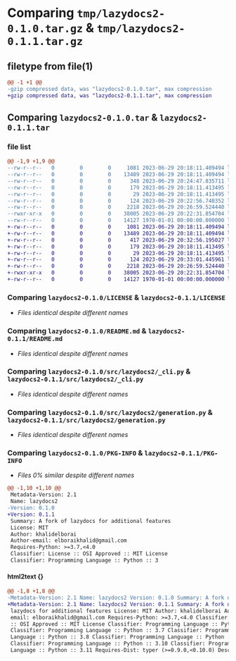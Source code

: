 # Comparing `tmp/lazydocs2-0.1.0.tar.gz` & `tmp/lazydocs2-0.1.1.tar.gz`

## filetype from file(1)

```diff
@@ -1 +1 @@
-gzip compressed data, was "lazydocs2-0.1.0.tar", max compression
+gzip compressed data, was "lazydocs2-0.1.1.tar", max compression
```

## Comparing `lazydocs2-0.1.0.tar` & `lazydocs2-0.1.1.tar`

### file list

```diff
@@ -1,9 +1,9 @@
--rw-r--r--   0        0        0     1081 2023-06-29 20:18:11.409494 lazydocs2-0.1.0/LICENSE
--rw-r--r--   0        0        0    13489 2023-06-29 20:18:11.409494 lazydocs2-0.1.0/README.md
--rw-r--r--   0        0        0      348 2023-06-29 20:24:47.835711 lazydocs2-0.1.0/pyproject.toml
--rw-r--r--   0        0        0      179 2023-06-29 20:18:11.413495 lazydocs2-0.1.0/src/lazydocs2/__init__.py
--rw-r--r--   0        0        0       29 2023-06-29 20:18:11.413495 lazydocs2-0.1.0/src/lazydocs2/__main__.py
--rw-r--r--   0        0        0      124 2023-06-29 20:22:56.740352 lazydocs2-0.1.0/src/lazydocs2/_about.py
--rw-r--r--   0        0        0     2218 2023-06-29 20:26:59.524440 lazydocs2-0.1.0/src/lazydocs2/_cli.py
--rwxr-xr-x   0        0        0    38005 2023-06-29 20:22:31.854704 lazydocs2-0.1.0/src/lazydocs2/generation.py
--rw-r--r--   0        0        0    14127 1970-01-01 00:00:00.000000 lazydocs2-0.1.0/PKG-INFO
+-rw-r--r--   0        0        0     1081 2023-06-29 20:18:11.409494 lazydocs2-0.1.1/LICENSE
+-rw-r--r--   0        0        0    13489 2023-06-29 20:18:11.409494 lazydocs2-0.1.1/README.md
+-rw-r--r--   0        0        0      417 2023-06-29 20:32:56.195027 lazydocs2-0.1.1/pyproject.toml
+-rw-r--r--   0        0        0      179 2023-06-29 20:18:11.413495 lazydocs2-0.1.1/src/lazydocs2/__init__.py
+-rw-r--r--   0        0        0       29 2023-06-29 20:18:11.413495 lazydocs2-0.1.1/src/lazydocs2/__main__.py
+-rw-r--r--   0        0        0      124 2023-06-29 20:33:01.445961 lazydocs2-0.1.1/src/lazydocs2/_about.py
+-rw-r--r--   0        0        0     2218 2023-06-29 20:26:59.524440 lazydocs2-0.1.1/src/lazydocs2/_cli.py
+-rwxr-xr-x   0        0        0    38005 2023-06-29 20:22:31.854704 lazydocs2-0.1.1/src/lazydocs2/generation.py
+-rw-r--r--   0        0        0    14127 1970-01-01 00:00:00.000000 lazydocs2-0.1.1/PKG-INFO
```

### Comparing `lazydocs2-0.1.0/LICENSE` & `lazydocs2-0.1.1/LICENSE`

 * *Files identical despite different names*

### Comparing `lazydocs2-0.1.0/README.md` & `lazydocs2-0.1.1/README.md`

 * *Files identical despite different names*

### Comparing `lazydocs2-0.1.0/src/lazydocs2/_cli.py` & `lazydocs2-0.1.1/src/lazydocs2/_cli.py`

 * *Files identical despite different names*

### Comparing `lazydocs2-0.1.0/src/lazydocs2/generation.py` & `lazydocs2-0.1.1/src/lazydocs2/generation.py`

 * *Files identical despite different names*

### Comparing `lazydocs2-0.1.0/PKG-INFO` & `lazydocs2-0.1.1/PKG-INFO`

 * *Files 0% similar despite different names*

```diff
@@ -1,10 +1,10 @@
 Metadata-Version: 2.1
 Name: lazydocs2
-Version: 0.1.0
+Version: 0.1.1
 Summary: A fork of lazydocs for additional features
 License: MIT
 Author: khalidelborai
 Author-email: elboraikhalid@gmail.com
 Requires-Python: >=3.7,<4.0
 Classifier: License :: OSI Approved :: MIT License
 Classifier: Programming Language :: Python :: 3
```

#### html2text {}

```diff
@@ -1,8 +1,8 @@
-Metadata-Version: 2.1 Name: lazydocs2 Version: 0.1.0 Summary: A fork of
+Metadata-Version: 2.1 Name: lazydocs2 Version: 0.1.1 Summary: A fork of
 lazydocs for additional features License: MIT Author: khalidelborai Author-
 email: elboraikhalid@gmail.com Requires-Python: >=3.7,<4.0 Classifier: License
 :: OSI Approved :: MIT License Classifier: Programming Language :: Python :: 3
 Classifier: Programming Language :: Python :: 3.7 Classifier: Programming
 Language :: Python :: 3.8 Classifier: Programming Language :: Python :: 3.9
 Classifier: Programming Language :: Python :: 3.10 Classifier: Programming
 Language :: Python :: 3.11 Requires-Dist: typer (>=0.9.0,<0.10.0) Description-
```

